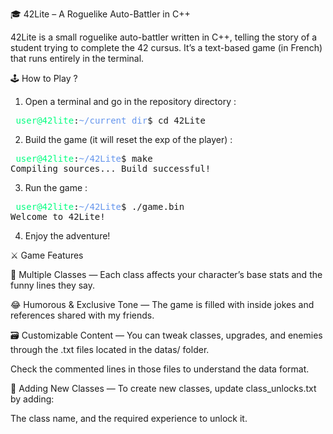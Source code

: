 🎓 42Lite – A Roguelike Auto-Battler in C++

42Lite is a small roguelike auto-battler written in C++, telling the story of a student trying to complete the 42 cursus.
It’s a text-based game (in French) that runs entirely in the terminal.

🕹️ How to Play ?

1. Open a terminal and go in the repository directory :
<pre> <span style="color:#00FF7F;">user@42lite</span>:<span style="color:#6495ED;">~/current_dir</span>$ cd 42Lite</pre>
2. Build the game (it will reset the exp of the player) :
<pre> <span style="color:#00FF7F;">user@42lite</span>:<span style="color:#6495ED;">~/42Lite</span>$ make
Compiling sources... Build successful!</pre>
3. Run the game :
<pre> <span style="color:#00FF7F;">user@42lite</span>:<span style="color:#6495ED;">~/42Lite</span>$ ./game.bin
Welcome to 42Lite! </pre>
4. Enjoy the adventure!

⚔️ Game Features

🧩 Multiple Classes — Each class affects your character’s base stats and the funny lines they say.

😂 Humorous & Exclusive Tone — The game is filled with inside jokes and references shared with my friends.

🗃️ Customizable Content — You can tweak classes, upgrades, and enemies through the .txt files located in the datas/ folder.

Check the commented lines in those files to understand the data format.

🧙 Adding New Classes — To create new classes, update class_unlocks.txt by adding:

The class name, and the required experience to unlock it.
